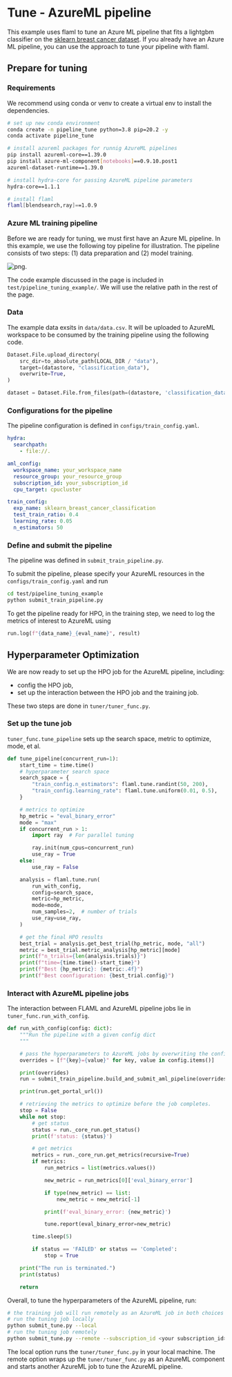 # Tune - AzureML pipeline

This example uses flaml to tune an Azure ML pipeline that fits a lightgbm classifier on the [sklearn breast cancer dataset](https://archive.ics.uci.edu/ml/datasets/Breast+Cancer+Wisconsin+(Diagnostic)).
If you already have an Azure ML pipeline, you can use the approach to tune your pipeline with flaml.

## Prepare for tuning

### Requirements

We recommend using conda or venv to create a virtual env to install the dependencies.

```bash
# set up new conda environment
conda create -n pipeline_tune python=3.8 pip=20.2 -y
conda activate pipeline_tune

# install azureml packages for runnig AzureML pipelines
pip install azureml-core==1.39.0
pip install azure-ml-component[notebooks]==0.9.10.post1
azureml-dataset-runtime==1.39.0

# install hydra-core for passing AzureML pipeline parameters
hydra-core==1.1.1

# install flaml
flaml[blendsearch,ray]==1.0.9
```

### Azure ML training pipeline

Before we are ready for tuning, we must first have an Azure ML pipeline.
In this example, we use the following toy pipeline for illustration.
The pipeline consists of two steps: (1) data preparation and (2) model training.

![png](images/AzureML_pipeline.png).

The code example discussed in the page is included in
`test/pipeline_tuning_example/`.
We will use the relative path in the rest of the page.

### Data

The example data exsits in `data/data.csv`.
It will be uploaded to AzureML workspace to be consumed by the training pipeline
using the following code.

```python
Dataset.File.upload_directory(
    src_dir=to_absolute_path(LOCAL_DIR / "data"),
    target=(datastore, "classification_data"),
    overwrite=True,
)

dataset = Dataset.File.from_files(path=(datastore, 'classification_data'))
```

### Configurations for the pipeline

The pipeline configuration is defined in
`configs/train_config.yaml`.

```yaml
hydra:
  searchpath:
    - file://.

aml_config:
  workspace_name: your_workspace_name
  resource_group: your_resource_group
  subscription_id: your_subscription_id
  cpu_target: cpucluster

train_config:
  exp_name: sklearn_breast_cancer_classification
  test_train_ratio: 0.4
  learning_rate: 0.05
  n_estimators: 50
```

### Define and submit the pipeline

The pipeline was defined in
`submit_train_pipeline.py`.

To submit the pipeline, please specify your AzureML resources
in the `configs/train_config.yaml` and run

```bash
cd test/pipeline_tuning_example
python submit_train_pipeline.py
```

To get the pipeline ready for HPO, in the training step,
we need to log the metrics of interest to AzureML using

```python
run.log(f"{data_name}_{eval_name}", result)
```

## Hyperparameter Optimization

We are now ready to set up the HPO job for the AzureML pipeline, including:

- config the HPO job,
- set up the interaction between the HPO job and the training job.

These two steps are done in `tuner/tuner_func.py`.

### Set up the tune job

`tuner_func.tune_pipeline` sets up the search space, metric to optimize, mode, et al.

```python
def tune_pipeline(concurrent_run=1):
    start_time = time.time()
    # hyperparameter search space
    search_space = {
        "train_config.n_estimators": flaml.tune.randint(50, 200),
        "train_config.learning_rate": flaml.tune.uniform(0.01, 0.5),
    }

    # metrics to optimize
    hp_metric = "eval_binary_error"
    mode = "max"
    if concurrent_run > 1:
        import ray  # For parallel tuning

        ray.init(num_cpus=concurrent_run)
        use_ray = True
    else:
        use_ray = False

    analysis = flaml.tune.run(
        run_with_config,
        config=search_space,
        metric=hp_metric,
        mode=mode,
        num_samples=2,  # number of trials
        use_ray=use_ray,
    )

    # get the final HPO results
    best_trial = analysis.get_best_trial(hp_metric, mode, "all")
    metric = best_trial.metric_analysis[hp_metric][mode]
    print(f"n_trials={len(analysis.trials)}")
    print(f"time={time.time()-start_time}")
    print(f"Best {hp_metric}: {metric:.4f}")
    print(f"Best coonfiguration: {best_trial.config}")
```

### Interact with AzureML pipeline jobs

The interaction between FLAML and AzureML pipeline jobs lie in `tuner_func.run_with_config`.

```python
def run_with_config(config: dict):
    """Run the pipeline with a given config dict
    """

    # pass the hyperparameters to AzureML jobs by overwriting the config file.
    overrides = [f"{key}={value}" for key, value in config.items()]

    print(overrides)
    run = submit_train_pipeline.build_and_submit_aml_pipeline(overrides)

    print(run.get_portal_url())

    # retrieving the metrics to optimize before the job completes.
    stop = False
    while not stop:
        # get status
        status = run._core_run.get_status()
        print(f'status: {status}')

        # get metrics
        metrics = run._core_run.get_metrics(recursive=True)
        if metrics:
            run_metrics = list(metrics.values())

            new_metric = run_metrics[0]['eval_binary_error']

            if type(new_metric) == list:
                new_metric = new_metric[-1]

            print(f'eval_binary_error: {new_metric}')

            tune.report(eval_binary_error=new_metric)

        time.sleep(5)

        if status == 'FAILED' or status == 'Completed':
            stop = True

    print("The run is terminated.")
    print(status)

    return
```

Overall, to tune the hyperparameters of the AzureML pipeline, run:

```bash
# the training job will run remotely as an AzureML job in both choices
# run the tuning job locally 
python submit_tune.py --local
# run the tuning job remotely
python submit_tune.py --remote --subscription_id <your subscription_id> --resource_group <your resource_group> --workspace <your workspace>
```

The local option runs the `tuner/tuner_func.py` in your local machine.
The remote option wraps up the `tuner/tuner_func.py` as an AzureML component and
starts another AzureML job to tune the AzureML pipeline.
